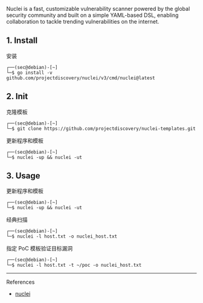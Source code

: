 Nuclei is a fast, customizable vulnerability scanner powered by the global security community and built on a simple YAML-based DSL, enabling collaboration to tackle trending vulnerabilities on the internet.

## 1. Install

安装

```
┌──(sec@debian)-[~]
└─$ go install -v github.com/projectdiscovery/nuclei/v3/cmd/nuclei@latest
```

## 2. Init

克隆模板

```
┌──(sec@debian)-[~]
└─$ git clone https://github.com/projectdiscovery/nuclei-templates.git
```

更新程序和模板

```
┌──(sec@debian)-[~]
└─$ nuclei -up && nuclei -ut
```

## 3. Usage

更新程序和模板

```
┌──(sec@debian)-[~]
└─$ nuclei -up && nuclei -ut
```

经典扫描

```
┌──(sec@debian)-[~]
└─$ nuclei -l host.txt -o nuclei_host.txt
```

指定 PoC 模板验证目标漏洞

```
┌──(sec@debian)-[~]
└─$ nuclei -l host.txt -t ~/poc -o nuclei_host.txt
```

---

References

- [nuclei](https://github.com/projectdiscovery/nuclei)


